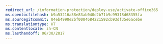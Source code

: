 ```yaml
---
redirect_url: /information-protection/deploy-use/activate-office365
ms.openlocfilehash: b9a53216a38e83ab040d2b71b9c99318d68355fa
ms.sourcegitcommit: 04eb4990e2bf0004684221592cb93df35e6acebe
ms.translationtype: HT
ms.contentlocale: zh-CN
ms.lasthandoff: 06/30/2017
---
```

